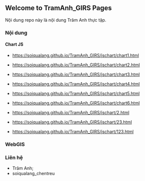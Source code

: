## Welcome to TramAnh_GIRS Pages

Nội dung repo này là nội dung Trâm Anh thực tập.

### Nội dung

#### Chart JS

* https://soiqualang.github.io/TramAnh_GIRS/jschart/chart1.html
* https://soiqualang.github.io/TramAnh_GIRS/jschart/chart2.html
* https://soiqualang.github.io/TramAnh_GIRS/jschart/chart3.html
* https://soiqualang.github.io/TramAnh_GIRS/jschart/chart4.html
* https://soiqualang.github.io/TramAnh_GIRS/jschart/chart5.html
* https://soiqualang.github.io/TramAnh_GIRS/jschart/chart6.html

* https://soiqualang.github.io/TramAnh_GIRS/jschart/2.html
* https://soiqualang.github.io/TramAnh_GIRS/jschart/23.html
* https://soiqualang.github.io/TramAnh_GIRS/jschart/123.html

### WebGIS


### Liên hệ

* Trâm Anh;
* soiqualang_chentreu
